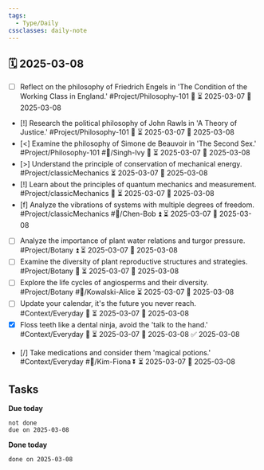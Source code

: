 ```yaml
---
tags:
  - Type/Daily
cssclasses: daily-note
---
```


## 🗓️ 2025-03-08

- [ ] Reflect on the philosophy of Friedrich Engels in 'The Condition of the Working Class in England.' #Project/Philosophy-101 🔼 ⏳ 2025-03-07 📅 2025-03-08
- [!] Research the political philosophy of John Rawls in 'A Theory of Justice.' #Project/Philosophy-101 🔽 ⏳ 2025-03-07 📅 2025-03-08
- [<] Examine the philosophy of Simone de Beauvoir in 'The Second Sex.' #Project/Philosophy-101 #👤/Singh-Ivy 🔺 ⏳ 2025-03-07 📅 2025-03-08
- [>] Understand the principle of conservation of mechanical energy. #Project/classicMechanics ⏳ 2025-03-07 📅 2025-03-08
- [!] Learn about the principles of quantum mechanics and measurement. #Project/classicMechanics 🔺 ⏳ 2025-03-07 📅 2025-03-08
- [f] Analyze the vibrations of systems with multiple degrees of freedom. #Project/classicMechanics #👤/Chen-Bob ⏫ ⏳ 2025-03-07 📅 2025-03-08
- [ ] Analyze the importance of plant water relations and turgor pressure. #Project/Botany ⏫ ⏳ 2025-03-07 📅 2025-03-08
- [ ] Examine the diversity of plant reproductive structures and strategies. #Project/Botany 🔼 ⏳ 2025-03-07 📅 2025-03-08
- [ ] Explore the life cycles of angiosperms and their diversity. #Project/Botany #👤/Kowalski-Alice ⏳ 2025-03-07 📅 2025-03-08
- [ ] Update your calendar, it's the future you never reach. #Context/Everyday 🔼 ⏳ 2025-03-07 📅 2025-03-08
- [x] Floss teeth like a dental ninja, avoid the 'talk to the hand.' #Context/Everyday 🔺 ⏳ 2025-03-07 📅 2025-03-08 ✅ 2025-03-08
- [/] Take medications and consider them 'magical potions.' #Context/Everyday #👤/Kim-Fiona ⏬ ⏳ 2025-03-07 📅 2025-03-08

## Tasks

**Due today**

```tasks
not done
due on 2025-03-08
```

**Done today**

```tasks
done on 2025-03-08
```
            